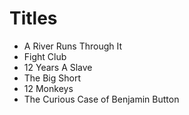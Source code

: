 # Titles

* A River Runs Through It
* Fight Club
* 12 Years A Slave
* The Big Short 
* 12 Monkeys
* The Curious Case of Benjamin Button
